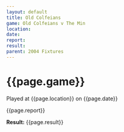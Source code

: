 ```yaml
---
layout: default
title: Old Colfeians
game: Old Colfeians v The Min
location: 
date: 
report: 
result: 
parent: 2004 Fixtures
---
```


# {{page.game}}

Played at {{page.location}} on {{page.date}}

{{page.report}}

**Result:** {{page.result}}
